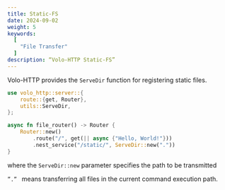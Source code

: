 ```yaml
---
title: Static-FS
date: 2024-09-02
weight: 5
keywords:
  [
    "File Transfer"
  ]
description: “Volo-HTTP Static-FS”
---
```


Volo-HTTP provides the `ServeDir` function for registering static files.

```rust
use volo_http::server::{
    route::{get, Router},
    utils::ServeDir,
};

async fn file_router() -> Router {
    Router::new()
        .route("/", get(|| async {"Hello, World!"}))
        .nest_service("/static/", ServeDir::new("."))
}
```

where the `ServeDir::new` parameter specifies the path to be transmitted

`”.” ` means transferring all files in the current command execution path.